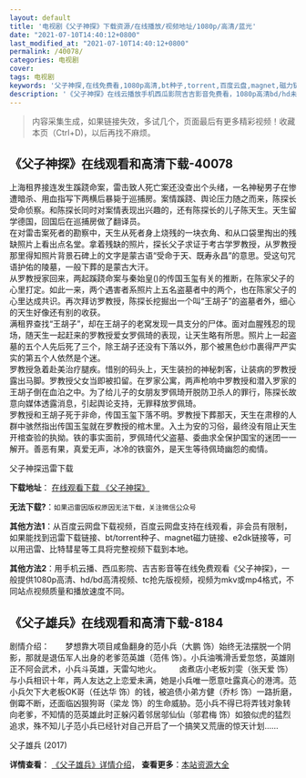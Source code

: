```yaml
---
layout: default
title: '电视剧《父子神探》下载资源/在线播放/视频地址/1080p/高清/蓝光'
date: "2021-07-10T14:40:12+0800"
last_modified_at: "2021-07-10T14:40:12+0800"
permalink: /40078/
categories: 电视剧
cover:
tags: 电视剧
keywords: '父子神探,在线免费看,1080p高清,bt种子,torrent,百度云盘,magnet,磁力链,迅雷下载资源'
description: '《父子神探》在线云播放手机西瓜影院吉吉影音免费看，1080p高清bd/hd未删减完整版和tc抢先枪版，mkv/mp4格式，附带bt/torrent种子、magnet/磁力链、百度云盘、网盘资源迅雷下载链接'
---
```


>内容采集生成，如果链接失效，多试几个，页面最后有更多精彩视频！收藏本页（Ctrl+D)，以后再找不麻烦。


## 《父子神探》在线观看和高清下载-40078

上海租界接连发生蹊跷命案，雷击致人死亡案还没查出个头绪，一名神秘男子在惨遭暗杀、用血指写下两横后暴毙于巡捕房。案情蹊跷、舆论压力随之而来，陈探长受命侦察。和陈探长同时对案情表现出兴趣的，还有陈探长的儿子陈天生。天生留学德国，回国后在巡捕房做了翻译员。<br />在对雷击案死者的勘察中，天生从死者身上烧残的一块衣角、和从口袋里掏出的残缺照片上看出点名堂。拿着残缺的照片，探长父子求证于考古学罗教授，从罗教授那里得知照片背景石碑上的文字是蒙古语&ldquo;受命于天、既寿永昌&rdquo;的意思。受这句咒语护佑的陵墓，一般下葬的是蒙古大汗。<br />从罗教授家回来，两起蹊跷命案与秦始皇()的传国玉玺有关的推断，在陈家父子的心里打定。如此一来，两个遇害者系照片上五名盗墓者中的两个，也在陈家父子的心里达成共识。再次拜访罗教授，陈探长挖掘出一个叫“王胡子&rdquo;的盗墓者外，细心的天生好像还有别的收获。<br />满租界查找&ldquo;王胡子&rdquo;，却在王胡子的老窝发现一具支分的尸体。面对血腥残忍的现场，随天生一起赶来的罗教授爱女罗佩琦的表现，让天生略有所思。照片上一起盗墓的五个人先后死了三个，除王胡子还没有下落以外，那个被黑色纱巾裹得严严实实的第五个人依然是个迷。<br />罗教授急着赴美治疗腿疾。惜别的码头上，天生装扮的神秘刺客，让装病的罗教授露出马脚。罗教授父女当即被扣留。在罗家公寓，两声枪响中罗教授和潜入罗家的王胡子倒在血泊之中。为了给儿子的女朋友罗佩琦开脱防卫杀人的罪行，陈探长故意向媒体透露消息，引起舆论支持，无罪释放罗佩琦。<br />罗教授和王胡子死于非命，传国玉玺下落不明。罗教授下葬那天，天生在肃穆的人群中骇然指出传国玉玺就在罗教授的棺木里。入土为安的习俗，最终没有阻止天生开棺查验的执拗。铁的事实面前，罗佩琦代父盗墓、委曲求全保护国宝的迷团一一解开。善恶有果，真爱无声，冰冷的铁窗外，是天生等待佩琦幽怨的痴情。</p>


父子神探迅雷下载

**下载地址**： [在线观看下载 《父子神探》](https://www.993dy.com//vod-detail-id-12206.html) 


**无法下载?**：`如果迅雷因版权原因无法下载，关注微信公众号 `

**其他方法1**：从百度云网盘下载视频，百度云网盘支持在线观看，非会员有限制，如果能找到迅雷下载链接、bt/torrent种子、magnet磁力链接、e2dk链接等，可以用迅雷、比特彗星等工具将完整视频下载到本地。

**其他方法2**：用手机云播、西瓜影院、吉吉影音等在线免费观看《父子神探》，一般提供1080p高清、hd/bd高清视频、tc抢先版视频，视频为mkv或mp4格式，不同站点视频质量和播放速度不同。


## 《父子雄兵》在线观看和高清下载-8184

剧情介绍：　　梦想靠大项目咸鱼翻身的范小兵（大鹏 饰）始终无法摆脱一个阴影，那就是退伍军人出身的老爹范英雄（范伟 饰）。小兵油嘴滑舌爱忽悠，英雄刚正不阿会武术，小兵斗英雄，天雷勾地火。 　　卤煮店小老板刘雯（张天爱 饰）与小兵相识十年，两人友达之上恋爱未满，她是小兵唯一愿意吐露真心的港湾。范小兵欠下大老板OK哥（任达华 饰）的钱，被追债小弟方健（乔杉 饰）一路折磨，倒霉不断，还面临凶狠狗哥（梁龙 饰）的生命威胁。范小兵不得已将弄钱对象转向老爹，不知情的范英雄此时正躲闪着邻居邬仙仙（邬君梅 饰）如狼似虎的猛烈追求，殊不知儿子范小兵已经针对自己开启了一个搞笑又荒唐的惊天计划……


父子雄兵 (2017)

**详情查看**： [《父子雄兵》详情介绍](/movie/8184/)， **查看更多**：[本站资源大全](/movie/t/all/)

